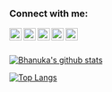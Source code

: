 ### Connect with me:

[<img align="left" alt="BhanukaUOM | Twitter" width="22px" src="https://cdn.jsdelivr.net/npm/simple-icons@v3/icons/twitter.svg" />][twitter]
[<img align="left" alt="BhanukaUOM | LinkedIn" width="22px" src="https://cdn.jsdelivr.net/npm/simple-icons@v3/icons/linkedin.svg" />][linkedin]
[<img align="left" alt="BhanukaUOM | Facebook" width="22px" src="https://cdn.jsdelivr.net/npm/simple-icons@3.4.1/icons/facebook.svg" />][Facebook]
[<img align="left" alt="BhanukaUOM | StackOverFlow" width="22px" src="https://cdn.jsdelivr.net/npm/simple-icons@3.4.1/icons/stackoverflow.svg" />][StackOverFlow]
[<img align="left" alt="BhanukaUOM | gitlab" width="22px" src="https://cdn.jsdelivr.net/npm/simple-icons@3.4.1/icons/gitlab.svg" />][gitlab]

</br>
</br>

[![Bhanuka's github stats](https://github-readme-stats.vercel.app/api?username=BhanukaUOM&include_all_commits=true&show_icons=true&theme=dark&count_private=true)](https://github.com/BhanukaUOM)

[![Top Langs](https://github-readme-stats.vercel.app/api/top-langs/?username=BhanukaUOM&layout=compact&theme=dark)](https://github.com/BhanukaUOM)
</br>



[twitter]: https://twitter.com/bhanukauom
[linkedin]: https://linkedin.com/in/BhanukaUOM
[StackOverFlow]: https://stackoverflow.com/users/8409653/bhanuka-rathnayaka
[gitlab]: https://gitlab.com/BhanukaUOM
[Facebook]: https://www.facebook.com/BhanukaUOM

